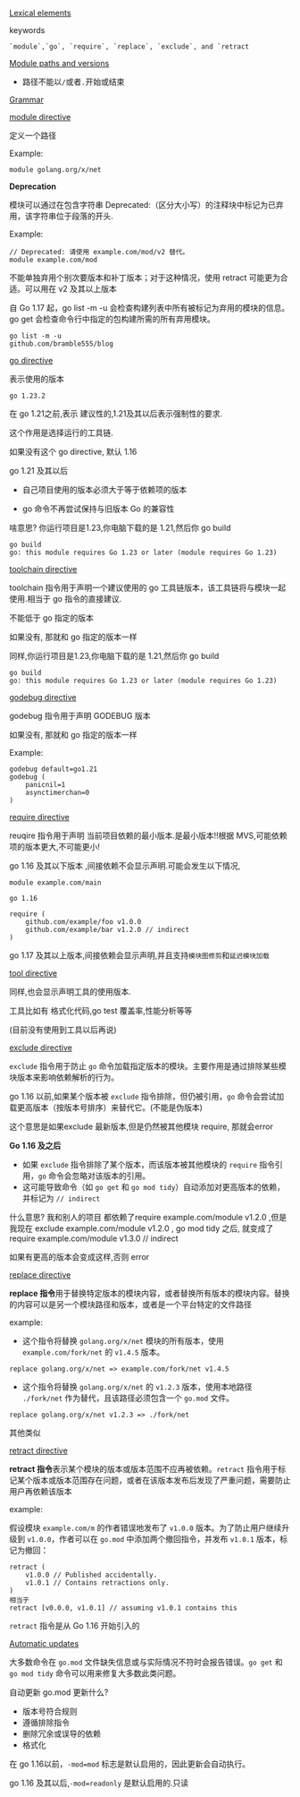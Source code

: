 [Lexical elements](https://golang.google.cn/ref/mod#go-mod-file-lexical)

keywords

```
`module`,`go`, `require`, `replace`, `exclude`, and `retract
```

[Module paths and versions](https://golang.google.cn/ref/mod#go-mod-file-ident)

- 路径不能以`/`或者`.`开始或结束

[Grammar](https://golang.google.cn/ref/mod#go-mod-file-grammar)

[module directive](https://golang.google.cn/ref/mod#go-mod-file-module)

定义一个路径

Example:

```
module golang.org/x/net

```

**Deprecation**

模块可以通过在包含字符串 Deprecated:（区分大小写）的注释块中标记为已弃用，该字符串位于段落的开头.

Example:

```
// Deprecated: 请使用 example.com/mod/v2 替代。
module example.com/mod
```

不能单独弃用个别次要版本和补丁版本；对于这种情况，使用 retract 可能更为合适。可以用在 v2 及其以上版本

自 Go 1.17 起，go list -m -u 会检查构建列表中所有被标记为弃用的模块的信息。go get 会检查命令行中指定的包构建所需的所有弃用模块。

```
go list -m -u 
github.com/bramble555/blog
```

[go directive](https://golang.google.cn/ref/mod#go-mod-file-go)

表示使用的版本

```
go 1.23.2
```

在 go 1.21之前,表示 建议性的,1.21及其以后表示强制性的要求.

这个作用是选择运行的工具链.

如果没有这个 go directive, 默认 1.16



go 1.21 及其以后 

- 自己项目使用的版本必须大于等于依赖项的版本

- go 命令不再尝试保持与旧版本 Go 的兼容性

啥意思?  你运行项目是1.23,你电脑下载的是 1.21,然后你 go build

```
go build
go: this module requires Go 1.23 or later (module requires Go 1.23)
```

[toolchain directive](https://golang.google.cn/ref/mod#go-mod-file-toolchain)

toolchain 指令用于声明一个建议使用的 go  工具链版本，该工具链将与模块一起使用.相当于 go 指令的直接建议.

不能低于 go 指定的版本

如果没有, 那就和 go  指定的版本一样

同样,你运行项目是1.23,你电脑下载的是 1.21,然后你 go build

```
go build
go: this module requires Go 1.23 or later (module requires Go 1.23)
```

[godebug directive](https://golang.google.cn/ref/mod#go-mod-file-godebug)

godebug 指令用于声明 GODEBUG 版本

如果没有, 那就和 go  指定的版本一样

Example:

```
godebug default=go1.21
godebug (
    panicnil=1
    asynctimerchan=0
)
```

[require directive](https://golang.google.cn/ref/mod#go-mod-file-require)

reuqire 指令用于声明 当前项目依赖的最小版本.是最小版本!!根据 MVS,可能依赖项的版本更大,不可能更小!

go 1.16 及其以下版本 ,间接依赖不会显示声明.可能会发生以下情况,

```
module example.com/main

go 1.16

require (
    github.com/example/foo v1.0.0
    github.com/example/bar v1.2.0 // indirect
)

```

go 1.17 及其以上版本,间接依赖会显示声明,并且支持`模块图修剪`和`延迟模块加载`

[tool directive](https://golang.google.cn/ref/mod#go-mod-file-tool)

同样,也会显示声明工具的使用版本.

工具比如有 格式化代码,go test 覆盖率,性能分析等等

(目前没有使用到工具以后再说)

[exclude directive](https://golang.google.cn/ref/mod#go-mod-file-exclude)

`exclude` 指令用于防止 `go` 命令加载指定版本的模块。主要作用是通过排除某些模块版本来影响依赖解析的行为。

go 1.16 以前,如果某个版本被 `exclude` 指令排除，但仍被引用，`go` 命令会尝试加载更高版本（按版本号排序）来替代它。(不能是伪版本)

这个意思是如果exclude 最新版本,但是仍然被其他模块 require, 那就会error

**Go 1.16 及之后**

- 如果 `exclude` 指令排除了某个版本，而该版本被其他模块的 `require` 指令引用，`go` 命令会忽略对该版本的引用。
- 这可能导致命令（如 `go get` 和 `go mod tidy`）自动添加对更高版本的依赖，并标记为 `// indirect`

什么意思?  我和别人的项目 都依赖了require  example.com/module v1.2.0 ,但是我现在 exclude example.com/module v1.2.0 , go mod tidy 之后, 就变成了  require example.com/module v1.3.0 // indirect

如果有更高的版本会变成这样,否则 error

[replace directive](https://golang.google.cn/ref/mod#go-mod-file-replace)

**replace 指令**用于替换特定版本的模块内容，或者替换所有版本的模块内容。替换的内容可以是另一个模块路径和版本，或者是一个平台特定的文件路径

example:

- 这个指令将替换 `golang.org/x/net` 模块的所有版本，使用 `example.com/fork/net` 的 `v1.4.5` 版本。

```
replace golang.org/x/net => example.com/fork/net v1.4.5

```

- 这个指令将替换 `golang.org/x/net` 的 `v1.2.3` 版本，使用本地路径 `./fork/net` 作为替代，且该路径必须包含一个 `go.mod` 文件。

```
replace golang.org/x/net v1.2.3 => ./fork/net

```

其他类似

[retract directive](https://golang.google.cn/ref/mod#go-mod-file-retract)

**retract 指令**表示某个模块的版本或版本范围不应再被依赖。`retract` 指令用于标记某个版本或版本范围存在问题，或者在该版本发布后发现了严重问题，需要防止用户再依赖该版本

example:

假设模块 `example.com/m` 的作者错误地发布了 `v1.0.0` 版本。为了防止用户继续升级到 `v1.0.0`，作者可以在 `go.mod` 中添加两个撤回指令，并发布 `v1.0.1` 版本，标记为撤回：

```
retract (
    v1.0.0 // Published accidentally.
    v1.0.1 // Contains retractions only.
)
相当于
retract [v0.0.0, v1.0.1] // assuming v1.0.1 contains this 
```

`retract` 指令是从 Go 1.16 开始引入的

[Automatic updates](https://golang.google.cn/ref/mod#go-mod-file-updates)

大多数命令在 `go.mod` 文件缺失信息或与实际情况不符时会报告错误。`go get` 和 `go mod tidy` 命令可以用来修复大多数此类问题。

自动更新 go.mod 更新什么?

- 版本号符合规则
- 遵循排除指令
- 删除冗余或误导的依赖
- 格式化

在 go 1.16以前，`-mod=mod` 标志是默认启用的，因此更新会自动执行。

go 1.16 及其以后,`-mod=readonly` 是默认启用的.只读